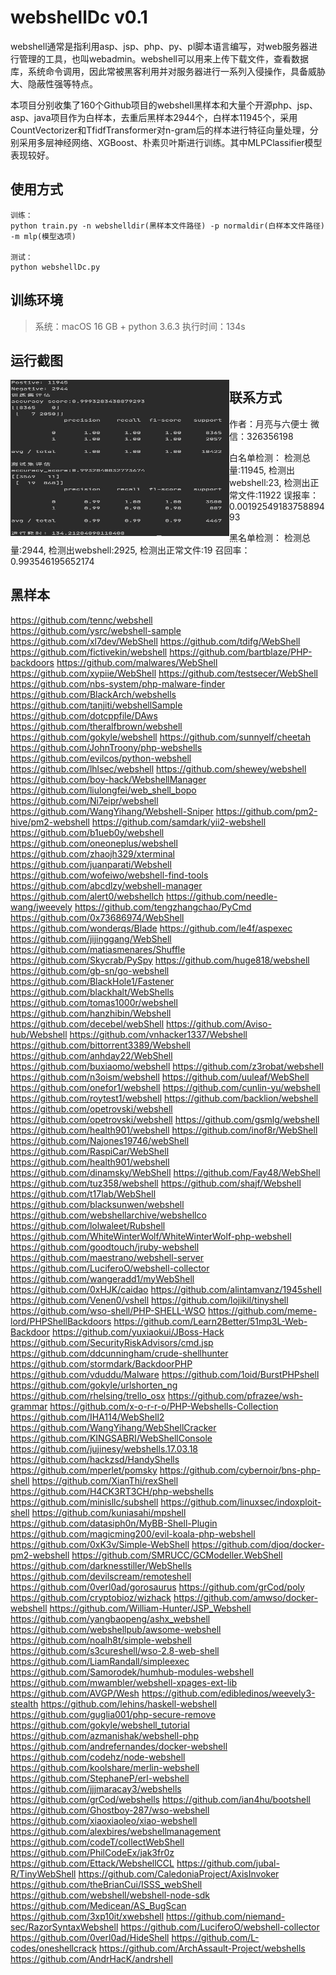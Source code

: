 # webshellDc v0.1

webshell通常是指利用asp、jsp、php、py、pl脚本语言编写，对web服务器进行管理的工具，也叫webadmin。webshell可以用来上传下载文件，查看数据库，系统命令调用，因此常被黑客利用并对服务器进行一系列入侵操作，具备威胁大、隐蔽性强等特点。


本项目分别收集了160个Github项目的webshell黑样本和大量个开源php、jsp、asp、java项目作为白样本，去重后黑样本2944个，白样本11945个，采用CountVectorizer和TfidfTransformer对n-gram后的样本进行特征向量处理，分别采用多层神经网络、XGBoost、朴素贝叶斯进行训练。其中MLPClassifier模型表现较好。



## 使用方式
```
训练：
python train.py -n webshelldir(黑样本文件路径) -p normaldir(白样本文件路径) -m mlp(模型选项)

测试：
python webshellDc.py
```


## 训练环境 

>系统：macOS 16 GB + python 3.6.3
>执行时间：134s


## 运行截图 
<!-- ![mlpevaluation](pic/1.jpg) -->
<img src="pic/1.jpg" width = "350" height = "250" div align=left />


## 联系方式

作者：月亮与六便士
微信：326356198


白名单检测：
检测总量:11945, 检测出webshell:23, 检测出正常文件:11922
误报率：0.0019254918375889493

黑名单检测：
检测总量:2944, 检测出webshell:2925, 检测出正常文件:19
召回率：0.993546195652174


## 黑样本 

https://github.com/tennc/webshell  
https://github.com/ysrc/webshell-sample
https://github.com/xl7dev/WebShell
https://github.com/tdifg/WebShell
https://github.com/fictivekin/webshell
https://github.com/bartblaze/PHP-backdoors
https://github.com/malwares/WebShell
https://github.com/xypiie/WebShell
https://github.com/testsecer/WebShell
https://github.com/nbs-system/php-malware-finder
https://github.com/BlackArch/webshells
https://github.com/tanjiti/webshellSample
https://github.com/dotcppfile/DAws
https://github.com/theralfbrown/webshell
https://github.com/gokyle/webshell
https://github.com/sunnyelf/cheetah
https://github.com/JohnTroony/php-webshells
https://github.com/evilcos/python-webshell
https://github.com/lhlsec/webshell
https://github.com/shewey/webshell
https://github.com/boy-hack/WebshellManager
https://github.com/liulongfei/web_shell_bopo
https://github.com/Ni7eipr/webshell
https://github.com/WangYihang/Webshell-Sniper
https://github.com/pm2-hive/pm2-webshell
https://github.com/samdark/yii2-webshell
https://github.com/b1ueb0y/webshell
https://github.com/oneoneplus/webshell
https://github.com/zhaojh329/xterminal
https://github.com/juanparati/Webshell
https://github.com/wofeiwo/webshell-find-tools
https://github.com/abcdlzy/webshell-manager
https://github.com/alert0/webshellch
https://github.com/needle-wang/jweevely
https://github.com/tengzhangchao/PyCmd
https://github.com/0x73686974/WebShell
https://github.com/wonderqs/Blade
https://github.com/le4f/aspexec
https://github.com/jijinggang/WebShell
https://github.com/matiasmenares/Shuffle
https://github.com/Skycrab/PySpy
https://github.com/huge818/webshell
https://github.com/gb-sn/go-webshell
https://github.com/BlackHole1/Fastener
https://github.com/blackhalt/WebShells
https://github.com/tomas1000r/webshell
https://github.com/hanzhibin/Webshell
https://github.com/decebel/webShell
https://github.com/Aviso-hub/Webshell
https://github.com/vnhacker1337/Webshell
https://github.com/bittorrent3389/Webshell
https://github.com/anhday22/WebShell
https://github.com/buxiaomo/webshell
https://github.com/z3robat/webshell
https://github.com/n3oism/webshell
https://github.com/uuleaf/WebShell
https://github.com/onefor1/webshell
https://github.com/cunlin-yu/webshell
https://github.com/roytest1/webshell
https://github.com/backlion/webshell
https://github.com/opetrovski/webshell
https://github.com/opetrovski/webshell
https://github.com/gsmlg/webshell
https://github.com/health901/webshell
https://github.com/inof8r/WebShell
https://github.com/Najones19746/webShell
https://github.com/RaspiCar/WebShell
https://github.com/health901/webshell
https://github.com/dinamsky/WebShell
https://github.com/Fay48/WebShell
https://github.com/tuz358/webshell
https://github.com/shajf/Webshell
https://github.com/t17lab/WebShell
https://github.com/blacksunwen/webshell
https://github.com/webshellarchive/webshellco
https://github.com/lolwaleet/Rubshell
https://github.com/WhiteWinterWolf/WhiteWinterWolf-php-webshell
https://github.com/goodtouch/jruby-webshell
https://github.com/maestrano/webshell-server
https://github.com/LuciferoO/webshell-collector
https://github.com/wangeradd1/myWebShell
https://github.com/0xHJK/caidao
https://github.com/alintamvanz/1945shell
https://github.com/Venen0/vshell
https://github.com/lojikil/tinyshell
https://github.com/wso-shell/PHP-SHELL-WSO
https://github.com/meme-lord/PHPShellBackdoors
https://github.com/Learn2Better/51mp3L-Web-Backdoor
https://github.com/yuxiaokui/JBoss-Hack
https://github.com/SecurityRiskAdvisors/cmd.jsp
https://github.com/ddcunningham/crude-shellhunter
https://github.com/stormdark/BackdoorPHP
https://github.com/vduddu/Malware
https://github.com/1oid/BurstPHPshell
https://github.com/gokyle/urlshorten_ng
https://github.com/rhelsing/trello_osx
https://github.com/pfrazee/wsh-grammar
https://github.com/x-o-r-r-o/PHP-Webshells-Collection
https://github.com/IHA114/WebShell2
https://github.com/WangYihang/WebShellCracker
https://github.com/KINGSABRI/WebShellConsole
https://github.com/jujinesy/webshells.17.03.18
https://github.com/hackzsd/HandyShells
https://github.com/mperlet/pomsky
https://github.com/cybernoir/bns-php-shell
https://github.com/XianThi/rexShell
https://github.com/H4CK3RT3CH/php-webshells
https://github.com/minisllc/subshell
https://github.com/linuxsec/indoxploit-shell
https://github.com/kuniasahi/mpshell
https://github.com/datasiph0n/MyBB-Shell-Plugin
https://github.com/magicming200/evil-koala-php-webshell
https://github.com/0xK3v/Simple-WebShell
https://github.com/djoq/docker-pm2-webshell
https://github.com/SMRUCC/GCModeller.WebShell
https://github.com/darknesstiller/WebShells
https://github.com/devilscream/remoteshell
https://github.com/0verl0ad/gorosaurus
https://github.com/grCod/poly
https://github.com/cryptobioz/wizhack
https://github.com/amwso/docker-webshell
https://github.com/William-Hunter/JSP_Webshell
https://github.com/yangbaopeng/ashx_webshell
https://github.com/webshellpub/awsome-webshell
https://github.com/noalh8t/simple-webshell
https://github.com/s3cureshell/wso-2.8-web-shell
https://github.com/LiamRandall/simpleexec
https://github.com/Samorodek/humhub-modules-webshell
https://github.com/mwambler/webshell-xpages-ext-lib
https://github.com/AVGP/Wesh
https://github.com/edibledinos/weevely3-stealth
https://github.com/lehins/haskell-webshell
https://github.com/guglia001/php-secure-remove
https://github.com/gokyle/webshell_tutorial
https://github.com/azmanishak/webshell-php
https://github.com/andrefernandes/docker-webshell
https://github.com/codehz/node-webshell
https://github.com/koolshare/merlin-webshell
https://github.com/StephaneP/erl-webshell
https://github.com/jjjmaracay3/webshells
https://github.com/grCod/webshells
https://github.com/ian4hu/bootshell
https://github.com/Ghostboy-287/wso-webshell
https://github.com/xiaoxiaoleo/xiao-webshell
https://github.com/alexbires/webshellmanagement
https://github.com/codeT/collectWebShell
https://github.com/PhilCodeEx/jak3fr0z
https://github.com/Ettack/WebshellCCL
https://github.com/jubal-R/TinyWebShell
https://github.com/CaledoniaProject/AxisInvoker
https://github.com/theBrianCui/ISSS_webShell
https://github.com/webshell/webshell-node-sdk
https://github.com/Medicean/AS_BugScan
https://github.com/3xp10it/xwebshell
https://github.com/niemand-sec/RazorSyntaxWebshell
https://github.com/LuciferoO/webshell-collector
https://github.com/0verl0ad/HideShell
https://github.com/L-codes/oneshellcrack
https://github.com/ArchAssault-Project/webshells
https://github.com/AndrHacK/andrshell
